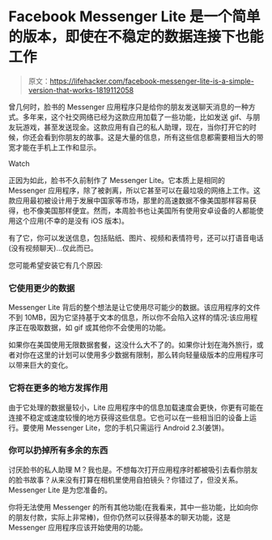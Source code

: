 # Facebook Messenger Lite 是一个简单的版本，即使在不稳定的数据连接下也能工作

> 原文：<https://lifehacker.com/facebook-messenger-lite-is-a-simple-version-that-works-1819112058>

曾几何时，脸书的 Messenger 应用程序只是给你的朋友发送聊天消息的一种方式。多年来，这个社交网络已经为这款应用加载了一些功能，比如发送 gif、与朋友玩游戏，甚至发送现金。这款应用有自己的私人助理，现在，当你打开它的时候，你还会看到你朋友的故事。这是大量的信息，所有这些信息都需要相当大的带宽才能在手机上工作和显示。

Watch

正因为如此，脸书不久前制作了 Messenger Lite。它本质上是相同的 Messenger 应用程序，除了被剥离，所以它甚至可以在最垃圾的网络上工作。这款应用最初被设计用于发展中国家等市场，那里的高速数据不像美国那样容易获得，也不像美国那样便宜。然而，本周脸书也让美国所有使用安卓设备的人都能使用这个应用(不幸的是没有 iOS 版本)。

有了它，你可以发送信息，包括贴纸、图片、视频和表情符号，还可以打语音电话(没有视频聊天)…仅此而已。

您可能希望安装它有几个原因:

### 它使用更少的数据

Messenger Lite 背后的整个想法是让它使用尽可能少的数据。该应用程序的文件不到 10MB，因为它坚持基于文本的信息，所以你不会陷入这样的情况:该应用程序正在吸取数据，如 gif 或其他你不会使用的功能。

如果你在美国使用无限数据套餐，这没什么大不了的。如果你计划在海外旅行，或者对你在这里的计划可以使用多少数据有限制，那么转向轻量级版本的应用程序可以带来巨大的变化。

### 它将在更多的地方发挥作用

由于它处理的数据量较小，Lite 应用程序中的信息加载速度会更快，你更有可能在连接不稳定或速度较慢的地方获得这些信息。它也可以在一些相当旧的设备上运行。要使用 Messenger Lite，您的手机只需运行 Android 2.3(姜饼)。

### 你可以扔掉所有多余的东西

讨厌脸书的私人助理 M？我也是。不想每次打开应用程序时都被吸引去看你朋友的脸书故事？从来没有打算在相机里使用自拍镜头？你错过了，但没关系。Messenger Lite 是为您准备的。

你将无法使用 Messenger 的所有其他功能(在我看来，其中一些功能，比如向你的朋友付款，实际上非常棒)，但你仍然可以获得基本的聊天功能，这是 Messenger 应用程序应该开始使用的功能。